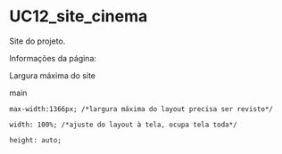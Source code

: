 # UC12_site_cinema
Site do projeto.

Informações da página:

Largura máxima do site

main

	max-width:1366px; /*largura máxima do layout precisa ser revisto*/
	
	width: 100%; /*ajuste do layout à tela, ocupa tela toda*/
	
	height: auto;
	


